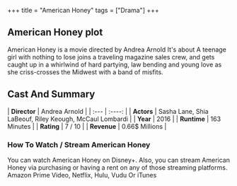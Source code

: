 +++
title = "American Honey"
tags = ["Drama"]
+++
## American Honey plot
American Honey is a movie directed by Andrea Arnold It's about A teenage girl with nothing to lose joins a traveling magazine sales crew, and gets caught up in a whirlwind of hard partying, law bending and young love as she criss-crosses the Midwest with a band of misfits.
## Cast And Summary
| **Director**      | Andrea Arnold |
    | :---        |    :----:   |
    |  **Actors** | Sasha Lane, Shia LaBeouf, Riley Keough, McCaul Lombardi |
    | **Year**   | 2016    |
    |  **Runtime** | 163 Minutes |
    |  **Rating** | 7 / 10 | 
    |  **Revenue** | 0.66$ Millions |
### How To Watch / Stream American Honey
You can watch American Honey on Disney+.
Also, you can stream American Honey via purchasing or having a rent on any of those streaming platforms.
Amazon Prime Video, Netflix, Hulu, Vudu Or iTunes